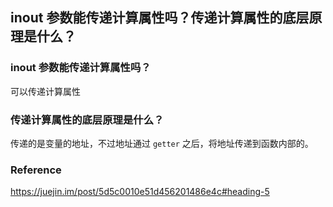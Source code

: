## inout 参数能传递计算属性吗？传递计算属性的底层原理是什么？

### inout 参数能传递计算属性吗？

可以传递计算属性

### 传递计算属性的底层原理是什么？

传递的是变量的地址，不过地址通过 `getter` 之后，将地址传递到函数内部的。



### Reference

https://juejin.im/post/5d5c0010e51d456201486e4c#heading-5
